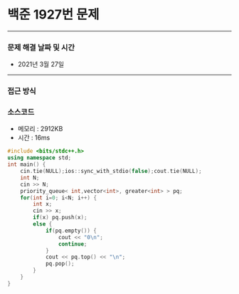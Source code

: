 
# 백준 1927번 문제

---

### 문제 해결 날짜 및 시간

- 2021년 3월 27일

---

### 접근 방식


### 소스코드
- 메모리 : 2912KB
- 시간 : 16ms
```c++
#include <bits/stdc++.h>
using namespace std;
int main() {
    cin.tie(NULL);ios::sync_with_stdio(false);cout.tie(NULL);
    int N;
    cin >> N;
    priority_queue< int,vector<int>, greater<int> > pq;
    for(int i=0; i<N; i++) {
        int x;
        cin >> x;
        if(x) pq.push(x);
        else {
            if(pq.empty()) {
                cout << "0\n";
                continue;
            }
            cout << pq.top() << "\n";
            pq.pop();
        }
    }
}
```
